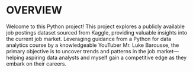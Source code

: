 # OVERVIEW

Welcome to this Python project! This project explores a publicly available job postings dataset sourced from Kaggle, providing valuable insights into the current job market. Leveraging guidance from a Python for data analytics course by a knowledgeable YouTuber Mr. Luke Barousse, the primary objective is to uncover trends and patterns in the job market—helping aspiring data analysts and myself gain a competitive edge as they embark on their careers.


